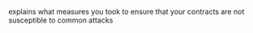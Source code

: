 explains what measures you took to ensure that your contracts are not susceptible to common attacks

# 